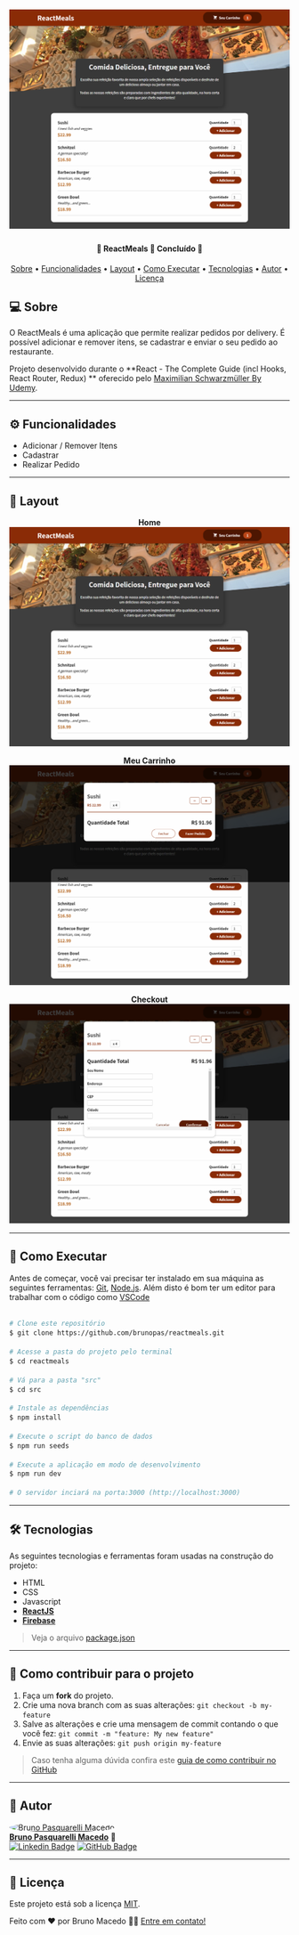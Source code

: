 <h1 align="center">
    <img alt="ReactMeals" title="#ReactMeals" src="./docs/screenshots/index.png" />
</h1>

<h4 align="center"> 
	🚧  ReactMeals 🚀 Concluído 🚧
</h4>

<p align="center">
 <a href="#-sobre">Sobre</a> •
 <a href="#-funcionalidades">Funcionalidades</a> •
 <a href="#-layout">Layout</a> • 
 <a href="#-como-executar">Como Executar</a> • 
 <a href="#-tecnologias">Tecnologias</a> • 
 <a href="#-autor">Autor</a> • 
 <a href="#user-content--licença">Licença</a>
</p>


## 💻 Sobre
O ReactMeals é uma aplicação que permite realizar pedidos por delivery. É possível adicionar e remover itens, se cadastrar e enviar o seu pedido ao restaurante.

Projeto desenvolvido durante o **React - The Complete Guide (incl Hooks, React Router, Redux)
** oferecido pelo [Maximilian Schwarzmüller By Udemy](https://www.udemy.com/course/react-the-complete-guide-incl-redux/).

---

## ⚙️ Funcionalidades

- Adicionar / Remover Itens
- Cadastrar
- Realizar Pedido

---

## 🎨 Layout

<p align="center"><b>Home</b></>
<img alt="ReactMeals" title="#ReactMeals" src="./docs/screenshots/index.png" />
<p align="center"><b>Meu Carrinho</b></>
<img alt="ReactMeals" title="#ReactMeals" src="./docs/screenshots/cart.png" />
<p align="center"><b>Checkout</b></>
<img alt="ReactMeals" title="#ReactMeals" src="./docs/screenshots/checkout.png" />

---

## 🚀 Como Executar

Antes de começar, você vai precisar ter instalado em sua máquina as seguintes ferramentas:
[Git](https://git-scm.com), [Node.js](https://nodejs.org/en/). 
Além disto é bom ter um editor para trabalhar com o código como [VSCode](https://code.visualstudio.com/)

```bash

# Clone este repositório
$ git clone https://github.com/brunopas/reactmeals.git

# Acesse a pasta do projeto pelo terminal
$ cd reactmeals

# Vá para a pasta "src"
$ cd src

# Instale as dependências
$ npm install

# Execute o script do banco de dados
$ npm run seeds

# Execute a aplicação em modo de desenvolvimento
$ npm run dev

# O servidor inciará na porta:3000 (http://localhost:3000)

```

---

## 🛠 Tecnologias

As seguintes tecnologias e ferramentas foram usadas na construção do projeto:

- HTML
- CSS
- Javascript
- **[ReactJS](https://reactjs.org/)**
- **[Firebase](https://firebase.google.com/)**

> Veja o arquivo [package.json](https://github.com/brunopas/reactmeals/blob/main/package.json)

---

## 💪 Como contribuir para o projeto

1. Faça um **fork** do projeto.
2. Crie uma nova branch com as suas alterações: `git checkout -b my-feature`
3. Salve as alterações e crie uma mensagem de commit contando o que você fez: `git commit -m "feature: My new feature"`
4. Envie as suas alterações: `git push origin my-feature`
> Caso tenha alguma dúvida confira este [guia de como contribuir no GitHub](./CONTRIBUTING.md)

---

## 🦸 Autor

<a href="https://www.linkedin.com/in/brunopasmacedo/"><img style="border-radius: 50%;" src="https://avatars.githubusercontent.com/u/82418515?v=4" width="100px;" alt="Bruno Pasquarelli Macedo"/></a>
<br />
<a href="https://www.linkedin.com/in/brunopasmacedo/" title="Bruno Pasquarelli Macedo"><b>Bruno Pasquarelli Macedo</b></a> 🚀<br />
[![Linkedin Badge](https://img.shields.io/badge/-LinkedIn-blue?style=flat-square&logo=Linkedin&logoColor=white&link=https://www.linkedin.com/in/tgmarinho/)](https://www.linkedin.com/in/brunopasmacedo/) 
[![GitHub Badge](https://img.shields.io/badge/-GitHub-black?style=flat-square&logo=GitHub&logoColor=white&link=https://github.com/brunopas)](https://github.com/brunopas)

---

## 📝 Licença

Este projeto está sob a licença [MIT](./LICENSE).

Feito com ❤️ por Bruno Macedo 👋🏽 [Entre em contato!](https://www.linkedin.com/in/brunopasmacedo/)
